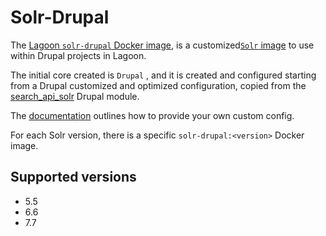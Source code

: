 # Solr-Drupal

The [Lagoon `solr-drupal` Docker image](https://github.com/amazeeio/lagoon/blob/master/images/solr-drupal/Dockerfile), is a customized[`Solr` image](./) to use within Drupal projects in Lagoon.

The initial core created is `Drupal` , and it is created and configured starting from a Drupal customized and optimized configuration, copied from the [search\_api\_solr](https://www.drupal.org/project/search_api_solr) Drupal module.  
  
The [documentation](./#lagoon-and-openshift-adaptions) outlines how to provide your own custom config. 

For each Solr version, there is a specific `solr-drupal:<version>` Docker image.

## Supported versions

* 5.5
* 6.6
* 7.7

